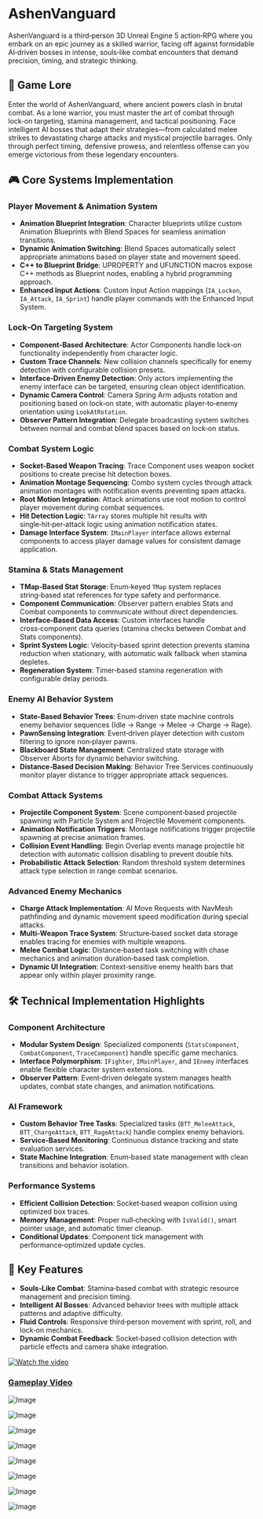 # AshenVanguard

AshenVanguard is a third‑person 3D Unreal Engine 5 action‑RPG where you embark on an epic journey as a skilled warrior, facing off against formidable AI‑driven bosses in intense, souls‑like combat encounters that demand precision, timing, and strategic thinking.

## 📜 Game Lore
Enter the world of AshenVanguard, where ancient powers clash in brutal combat. As a lone warrior, you must master the art of combat through lock‑on targeting, stamina management, and tactical positioning. Face intelligent AI bosses that adapt their strategies—from calculated melee strikes to devastating charge attacks and mystical projectile barrages. Only through perfect timing, defensive prowess, and relentless offense can you emerge victorious from these legendary encounters.

## 🎮 Core Systems Implementation

### Player Movement & Animation System
- **Animation Blueprint Integration**: Character blueprints utilize custom Animation Blueprints with Blend Spaces for seamless animation transitions.  
- **Dynamic Animation Switching**: Blend Spaces automatically select appropriate animations based on player state and movement speed.  
- **C++ to Blueprint Bridge**: UPROPERTY and UFUNCTION macros expose C++ methods as Blueprint nodes, enabling a hybrid programming approach.  
- **Enhanced Input Actions**: Custom Input Action mappings (`IA_Lockon`, `IA_Attack`, `IA_Sprint`) handle player commands with the Enhanced Input System.  

### Lock‑On Targeting System
- **Component‑Based Architecture**: Actor Components handle lock‑on functionality independently from character logic.  
- **Custom Trace Channels**: New collision channels specifically for enemy detection with configurable collision presets.  
- **Interface‑Driven Enemy Detection**: Only actors implementing the enemy interface can be targeted, ensuring clean object identification.  
- **Dynamic Camera Control**: Camera Spring Arm adjusts rotation and positioning based on lock‑on state, with automatic player‑to‑enemy orientation using `LookAtRotation`.  
- **Observer Pattern Integration**: Delegate broadcasting system switches between normal and combat blend spaces based on lock‑on status.  

### Combat System Logic
- **Socket‑Based Weapon Tracing**: Trace Component uses weapon socket positions to create precise hit detection boxes.  
- **Animation Montage Sequencing**: Combo system cycles through attack animation montages with notification events preventing spam attacks.  
- **Root Motion Integration**: Attack animations use root motion to control player movement during combat sequences.  
- **Hit Detection Logic**: `TArray` stores multiple hit results with single‑hit‑per‑attack logic using animation notification states.  
- **Damage Interface System**: `IMainPlayer` interface allows external components to access player damage values for consistent damage application.  

### Stamina & Stats Management
- **TMap‑Based Stat Storage**: Enum‑keyed `TMap` system replaces string‑based stat references for type safety and performance.  
- **Component Communication**: Observer pattern enables Stats and Combat components to communicate without direct dependencies.  
- **Interface‑Based Data Access**: Custom interfaces handle cross‑component data queries (stamina checks between Combat and Stats components).  
- **Sprint System Logic**: Velocity‑based sprint detection prevents stamina reduction when stationary, with automatic walk fallback when stamina depletes.  
- **Regeneration System**: Timer‑based stamina regeneration with configurable delay periods.  

### Enemy AI Behavior System
- **State‑Based Behavior Trees**: Enum‑driven state machine controls enemy behavior sequences (Idle → Range → Melee → Charge → Rage).  
- **PawnSensing Integration**: Event‑driven player detection with custom filtering to ignore non‑player pawns.  
- **Blackboard State Management**: Centralized state storage with Observer Aborts for dynamic behavior switching.  
- **Distance‑Based Decision Making**: Behavior Tree Services continuously monitor player distance to trigger appropriate attack sequences.  

### Combat Attack Systems
- **Projectile Component System**: Scene component‑based projectile spawning with Particle System and Projectile Movement components.  
- **Animation Notification Triggers**: Montage notifications trigger projectile spawning at precise animation frames.  
- **Collision Event Handling**: Begin Overlap events manage projectile hit detection with automatic collision disabling to prevent double hits.  
- **Probabilistic Attack Selection**: Random threshold system determines attack type selection in range combat scenarios.  

### Advanced Enemy Mechanics
- **Charge Attack Implementation**: AI Move Requests with NavMesh pathfinding and dynamic movement speed modification during special attacks.  
- **Multi‑Weapon Trace System**: Structure‑based socket data storage enables tracing for enemies with multiple weapons.  
- **Melee Combat Logic**: Distance‑based task switching with chase mechanics and animation duration‑based task completion.  
- **Dynamic UI Integration**: Context‑sensitive enemy health bars that appear only within player proximity range.  

## 🛠️ Technical Implementation Highlights

### Component Architecture
- **Modular System Design**: Specialized components (`StatsComponent`, `CombatComponent`, `TraceComponent`) handle specific game mechanics.  
- **Interface Polymorphism**: `IFighter`, `IMainPlayer`, and `IEnemy` interfaces enable flexible character system extensions.  
- **Observer Pattern**: Event‑driven delegate system manages health updates, combat state changes, and animation notifications.  

### AI Framework
- **Custom Behavior Tree Tasks**: Specialized tasks (`BTT_MeleeAttack`, `BTT_ChargeAttack`, `BTT_RageAttack`) handle complex enemy behaviors.  
- **Service‑Based Monitoring**: Continuous distance tracking and state evaluation services.  
- **State Machine Integration**: Enum‑based state management with clean transitions and behavior isolation.  

### Performance Systems
- **Efficient Collision Detection**: Socket‑based weapon collision using optimized box traces.  
- **Memory Management**: Proper null‑checking with `IsValid()`, smart pointer usage, and automatic timer cleanup.  
- **Conditional Updates**: Component tick management with performance‑optimized update cycles.  

## 🎯 Key Features
- **Souls‑Like Combat**: Stamina‑based combat with strategic resource management and precision timing.  
- **Intelligent AI Bosses**: Advanced behavior trees with multiple attack patterns and adaptive difficulty.  
- **Fluid Controls**: Responsive third‑person movement with sprint, roll, and lock‑on mechanics.  
- **Dynamic Combat Feedback**: Socket‑based collision detection with particle effects and camera shake integration.

[![Watch the video](https://img.youtube.com/vi/M6XLHlR9rcY/maxresdefault.jpg)](https://youtu.be/M6XLHlR9rcY)
### [Gameplay Video](https://youtu.be/M6XLHlR9rcY)

![Image](https://github.com/user-attachments/assets/06208df4-5d4e-4fb6-9cd8-676a376535fc)

![Image](https://github.com/user-attachments/assets/737c47b5-ca5b-4998-b47b-2cab14b338b2)

![Image](https://github.com/user-attachments/assets/e634e4a8-a7c2-4d12-8a9d-edfcc4afd546)

![Image](https://github.com/user-attachments/assets/033e69f0-8f34-4426-b37f-d5cc26b67e9a)

![Image](https://github.com/user-attachments/assets/ac48c485-c0b6-4878-b6aa-9c6925beb95d)

![Image](https://github.com/user-attachments/assets/96c55990-ba69-4e13-b171-891457837c66)

![Image](https://github.com/user-attachments/assets/25924183-2088-4c89-9c0b-ac493b27e3e2)

![Image](https://github.com/user-attachments/assets/99c18f82-380e-4c74-b11c-552de58ea266)
